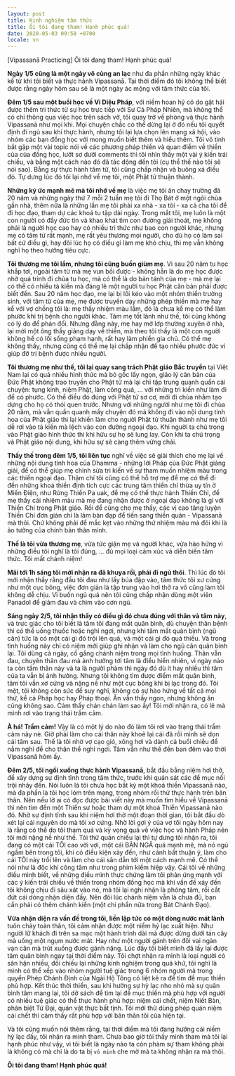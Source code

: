 ```yaml
---
layout: post
title: Kinh nghiệm tâm thức
title: Ôi tôi đang tham! Hạnh phúc quá!
date: 2020-05-03 09:58 +0700
locale: vn
---
```

[Vipassanā Practicing] Ôi tôi đang tham! Hạnh phúc quá!

**Ngày 1/5 cũng là một ngày vô cùng an lạc** như đa phần những ngày khác kể từ khi tôi biết và thực hành Vipassanā. Tại thời điểm đó tôi không thể biết được rằng ngày hôm sau sẽ là một ngày ác mộng với tâm thức của tôi.

**Đêm 1/5 sau một buổi học về Vi Diệu Pháp**, với niềm hoan hỷ có do gặt hái được thêm tri thức từ sự học trực tiếp với Sư Cả Pháp Nhiên, mà không thể có chỉ thông qua việc học trên sách vở, tôi quay trở về phòng và thực hành Vipassanā như mọi khi. Mọi chuyện chắc có thể dừng lại ở đó nếu tôi quyết định đi ngủ sau khi thực hành, nhưng tôi lại lựa chọn lên mạng xã hội, vào nhóm các bạn đồng học với mong muốn biết thêm và hiểu thêm. Tôi vô tình bắt gặp một vài topic nói về các phương pháp thiền và quan điểm về thiền của của đồng học, lướt sơ dưới comments thì tôi nhìn thấy một vài ý kiến trái chiều, và bằng một cách nào đó đã tác động đến tôi (cụ thể thế nào tôi sẽ nói sao). Bằng sự thực hành tâm từ, tôi cũng chấp nhận và buông xả điều đó. Tự dưng lúc đó tôi lại nhớ về mẹ tôi, một Phật tử thuận thành.

**Những ký ức mạnh mẽ mà tôi nhớ về mẹ** là việc mẹ tôi ăn chay trường đã 20 năm và những ngày thứ 7 mỗi 2 tuần mẹ tôi đi Thọ Bát ở một ngôi chùa gần nhà, thêm nữa là những lần mẹ tôi phải xa nhà - xa tôi - xa cả cha tôi để đi học đạo, tham dự các khoá tu tập dài ngày. Trong mắt tôi, mẹ luôn là một con người có đầy đức tin và khao khát tìm con đường giải thoát, mẹ không phải là người học cao hay có nhiều tri thức như bao con người khác, nhưng mẹ có tâm từ rất mạnh, mẹ rất yêu thương mọi người, cho dù họ có làm sai bất cứ điều gì, hay đôi lúc họ có điều gì làm mẹ khó chịu, thì mẹ vẫn không nghĩ họ theo hướng tiêu cực.

**Tôi thương mẹ tôi lắm, nhưng tôi cũng buồn giùm mẹ**. Vì sau 20 năm tu học khắp tơi, ngoài tâm từ mà mẹ vun bồi được - không hẳn là do mẹ học được nhờ quá trình đi chùa tu học, mà có thể là do bản tánh của mẹ - mà mẹ lại có thể có nhiều tà kiến mà đáng lẽ một người tu học Phật căn bản phải được biết đến. Sau 20 năm học đạo, mẹ lại bị lôi kéo vào một nhóm thiền trường sinh, với tâm từ của mẹ, mẹ được truyền dạy những phép thiền mà mẹ hay kể với vợ chồng tôi là: mẹ thấy nhiệm màu lắm, đó là chưa kể mẹ có thể làm phước khi trị bệnh cho người khác. Tâm mẹ tốt lành như thế, tôi cũng không có lý do để phản đối. Nhưng đằng này, mẹ hay mở lớp thường xuyên ở nhà, lại mời một ông thầy giảng dạy về thiền, mà theo tôi thấy là một con người không hề có lối sống phạm hạnh, rất hay làm phiền gia chủ. Có thể mẹ không thấy, nhưng cũng có thể mẹ lại chấp nhận để tạo nhiều phước đức vì giúp đỡ trị bệnh được nhiều người.

**Tôi thương mẹ như thế, tôi lại quay sang trách Phật giáo Bắc truyền** tại Việt Nam lại có quá nhiều hình thức mà bỏ gốc lấy ngọn, giáo lý căn bản của Đức Phật không trao truyền cho Phật tử mà lại chỉ tập trung quanh quẩn cái chuyện: tụng kinh, niệm Phật, làm công quả, ... với những tri kiến như làm đi để có phước. Có thể điều đó đúng với Phật tử sơ cơ, mới đi chùa nhằm tạo dựng cho họ có thói quen trước. Nhưng với những người như mẹ tôi đi chùa 20 năm, mà vẫn quẩn quanh mấy chuyện đó mà không đi vào nội dung tinh hoa của Phật giáo thì lại khiến làm cho người Phật tử thuận thành như mẹ tôi dễ rơi vào tà kiến mà lệch vào con đường ngoại đạo. Khi người ta chú trọng vào Phật giáo hình thức thì khi hữu sự họ sẽ lung lay. Còn khi ta chú trọng và Phật giáo nội dung, khi hữu sự sẽ càng thêm vững chải.

**Thấy thế trong đêm 1/5, tôi liên tục** nghĩ về việc sẽ giải thích cho mẹ lại về những nội dung tinh hoa của Dhamma - những lời Pháp của Đức Phật giảng giải, để có thể giúp mẹ chỉnh sửa tri kiến về sự tham muốn nhiệm màu trong các thiền ngoại đạo. Thậm chí tôi cũng có thể hỗ trợ mẹ để mẹ có thể đi đến những khoá thiền định tích cực các trung tâm thiền chỉ thừa uy tín ở Miến Điện, như Rừng Thiền Pa uak, để mẹ có thể thực hành Thiền Chỉ, để mẹ thấy cái nhiệm màu mà mẹ đang nhận được ở ngoại đạo không là gì với Thiền Chỉ trong Phật giáo. Rồi để cũng cho mẹ thấy, các vị cao tăng luyện Thiền Chỉ đơn giản chỉ là làm bàn đạp để tiến sang thiền quán - Vipassanā mà thôi. Chứ không phải để mắc kẹt vào những thứ nhiệm màu mà đôi khi là ảo tưởng của chính bản thân mình.

**Thế là tôi vừa thương mẹ**, vừa tức giận mẹ và người khác, vừa hào hứng vì những điều tôi nghĩ là tôi đúng, ... đủ mọi loại cảm xúc và diễn biến tâm thức. Tôi mất chánh niệm!

**Mãi tới 1h sáng tôi mới nhận ra đã khuya rồi, phải đi ngủ thôi**. Thì lúc đó tôi mới nhận thấy rằng đầu tôi đau như lấy búa đập vào, tâm thức tôi xư cứng như một cục bông, việc đơn giản là tập trung vào hơi thở ra vô cũng làm tôi không dễ chịu. Vì buồn ngủ quá nên tôi cũng chấp nhận dùng một viên Panadol để giảm đau và chìm vào cơn ngủ.

**Sáng ngày 2/5, tôi nhận thấy có điều gì đó chưa đúng với thân và tâm này**, và trực giác cho tôi biết là tâm tôi đang mất quân bình, dù chuyện thân bệnh thì có thể uống thuốc hoặc nghỉ ngơi, nhưng khi tâm mất quân bình (ngũ căn) tức là có một cái gì đó trội lên quá, và một cái gì đó quá thiếu. Và trong tình huống này chỉ có niệm mới giúp ghi nhận và làm cho ngũ căn quân bình lại. Tôi dùng cả ngày, cố gắng chánh niệm trong mọi tình huống. Thân vẫn đau, chuyên thân đau mà ảnh hưởng tới tâm là điều hiển nhiên, vì ngày nào ta còn tấm thân này và ta là người phàm thì ngày đó dù ít hay nhiều thì tâm của ta vẫn bị ảnh hưởng. Nhưng tôi không tìm được điểm mất quân bình, tâm tôi vẫn xơ cứng và nặng nề như một cục bông khi bị lạc trong đó. Tôi mệt, tôi không còn sức để suy nghĩ, không có sự hào hứng về tất cả mọi thứ, kể cả Pháp học hay Pháp thoại. Ăn vẫn thấy ngon, nhưng không ăn cũng không sao. Cảm thấy chán chán làm sao ấy! Tôi mới nhận ra, có lẽ mà mình rơi vào trạng thái trầm cảm.

**À há! Trầm cảm!** Vậy là có một lý do nào đó làm tôi rơi vào trạng thái trầm cảm này nè. Giờ phải làm cho cái thân này khoẻ lại cái đã rồi mình sẽ dọn cái tâm sau. Thế là tôi nhờ vợ cạo gió, xông hơi và dành cả buồi chiều để nằm nghỉ để cho thân thể nghỉ ngơi. Tâm vẫn như thế đến ban đêm vào thời Vipassanā hôm ấy.

**Đêm 2/5, tôi ngồi xuống thực hành Vipassanā**, bắt đầu bằng niệm hơi thở, để xây dựng sự định tĩnh trong tâm thức, trước khi quán sát các để mục nổi trội nhảy đến. Nói luôn là tôi chưa học bất kỳ một khoá thiền Vipassanā nào, mà đa phần là tôi học lóm trên mạng, trong nhóm rồi thử thực hành trên bản thân. Nên nếu lỡ ai có đọc được bài viết này mà muốn tìm hiểu về Vipassanā thì nên tìm đến một Thiền sư hoặc tham dự một khoá Thiền Vipassanā nào đó. Nhờ sự định tĩnh sau khi niệm hơi thở một đoạn thời gian, tôi bắt đầu dò xét lại cái nguyên do mà tôi xơ cứng. Nhờ lời gợi ý của vợ tôi ngày hôm nay là rằng có thể do tôi tham quá và kỳ vọng quá về việc học và hành Pháp nên tôi mới nặng nề như thế. Tôi thử quán chiếu lại thì tự dưng tôi nhận ra, tôi đang có một cái TÔI cao vời vợi, một cái BẢN NGÃ quá mạnh mẽ, mà nó ngủ ngầm bên trong tôi, khi có điều kiện xảy đến, như cảnh bất thuận ý, làm cho cái TÔI này trồi lên và làm cho cái sân dẫn tới một cách mạnh mẽ. Có thể nói như là độc khí công tâm như trong phim kiếm hiệp vậy. Cái tôi về những điều mình biết, về những điều mình thực chứng làm tôi phản ứng mạnh với các ý kiến trái chiều về thiền trong nhóm đồng học mà khi vấn đề xảy đến tôi không chịu đi sâu xát vào nó, mà tôi lại nghi nhận là phóng tâm, rồi cắt đứt cái dòng nhận diện đấy. Nên đôi lúc chánh niệm vẫn là chưa đủ, bạn cần phải có thêm chánh kiến (một chi phần nữa trong Bát Chánh Đạo).

**Vừa nhận diện ra vấn đề trong tôi, liền lập tức có một dòng nước mát lành** tuôn chảy toàn thân, tôi cảm nhận được một niềm hỷ lạc xuất hiện. Như người lữ khách đi trên sa mạc một hành trình dài mà được dừng dưới tán cây mà uống một ngụm nước mát. Hay như một người gánh trên đôi vai ngàn vạn cân mà trút xuống được gánh nặng. Lúc đấy tôi biết mình đã lấy lại được tâm quân bình ngay tại thời điểm này. Tôi chợt nhận ra mình là loại người có sân hận nhiều, đối chiếu lại những kinh nghiệm trong quá khứ, tôi nghĩ là mình có thể xếp vào nhóm người tuệ giác trong 6 nhóm người mà trong quyển Phép Chánh Định của Ngài Hộ Tông có liệt kê ra để tìm đề mục thiền phù hợp. Kết thúc thời thiền, sau khi hưởng sự hỷ lạc nho nhỏ mà sự quân bình tâm mang lại, tôi dở sách để tìm lại đề mục thiền mà phù hợp với người có nhiều tuệ giác có thể thực hành phù hợp: niệm cái chết, niệm Niết Bàn, phân biệt Tứ Đại, quán vật thực bất tịnh. Tôi mới thử dùng phép quán niệm cái chết thì cảm thấy rất phù hợp với bản thân tôi của hiện tại.

Và tôi cũng muốn nói thêm rằng, tại thời điểm mà tôi đang hưởng cái niềm hỷ lạc đấy, tôi nhận ra mình tham. Chưa bao giờ tôi thấy mình tham mà tôi lại hạnh phúc như vậy, vì tôi biết là ngày nào ta còn phàm sự tham không phải là không có mà chỉ là do ta bị `vô minh` che mờ mà ta không nhận ra mà thôi.

**Ôi tôi đang tham! Hạnh phúc quá!**

